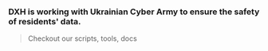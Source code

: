 ### DXH is working with Ukrainian Cyber Army to ensure the safety of residents' data.

> Checkout our scripts, tools, docs
